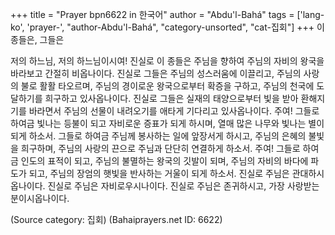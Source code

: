 +++
title = "Prayer bpn6622 in 한국어"
author = "Abdu'l-Bahá"
tags = ['lang-ko', 'prayer-', "author-Abdu'l-Bahá", "category-unsorted", "cat-집회"]
+++
이 종들은, 그들은

저의 하느님, 저의 하느님이시여! 진실로 이 종들은 주님을 향하여 주님의 자비의 왕국을 바라보고 간절히 비옵나이다. 진실로 그들은 주님의 성스러움에 이끌리고, 주님의 사랑의 불로 활활 타오르며, 주님의 경이로운 왕국으로부터 확증을 구하고, 주님의 천국에 도달하기를 희구하고 있사옵나이다. 진실로 그들은 실재의 태양으로부터 빛을 받아 환해지기를 바라면서 주님의 선물이 내려오기를 애타게 기다리고 있사옵나이다. 주여! 그들로 하여금 빛나는 등불이 되고 자비로운 증표가 되게 하시며, 열매 많은 나무와 빛나는 별이 되게 하소서. 그들로 하여금 주님께 봉사하는 일에 앞장서게 하시고, 주님의 은혜의 불빛을 희구하며, 주님의 사랑의 끈으로 주님과 단단히 연결하게 하소서. 주여! 그들로 하여금 인도의 표적이 되고, 주님의 불멸하는 왕국의 깃발이 되며, 주님의 자비의 바다에 파도가 되고, 주님의 장엄의 햇빛을 반사하는 거울이 되게 하소서.
진실로 주님은 관대하시옵나이다. 진실로 주님은 자비로우시나이다. 진실로 주님은 존귀하시고, 가장 사랑받는 분이시옵나이다.

(Source category: 집회)
(Bahaiprayers.net ID: 6622)
